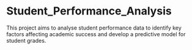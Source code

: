 # Student_Performance_Analysis
This project aims to analyse student performance data to identify key factors affecting academic success and develop a predictive model for student grades.
